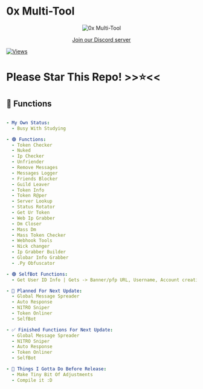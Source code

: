 # 0x Multi-Tool

<p align="center">
  <img src="https://i.ibb.co/6ggk68K/image.png" alt="0x Multi-Tool" />
</p>

<p align="center">
  <a href="https://discord.gg/Jtv8YeH7PN">Join our Discord server</a>
</p>

[![Views](https://komarev.com/ghpvc/?username=gekkefries1&label=Views)](https://github.com/gekkefries1/0x-Discord-Multitool)

# Please Star This Repo! >>⭐<<

## 🚀 Functions
```yaml

- My Own Status:
  - Busy With Studying

- 🟢 Functions:
  - Token Checker
  - Nuked
  - Ip Checker
  - Unfriender
  - Remove Messages
  - Messages Logger
  - Friends Blocker
  - Guild Leaver
  - Token Info
  - Token R@per
  - Server Lookup
  - Status Rotator
  - Get Ur Token
  - Web Ip Grabber
  - Dm Closer
  - Mass Dm
  - Mass Token Checker
  - Webhook Tools
  - Nick changer
  - Ip Grabber Builder
  - Globar Info Grabber
  - .Py Obfuscator

- 🟢 SelfBot Functions:
  - Get User ID Info | Gets -> Banner/pfp URL, Username, Account creation date

- 📝 Planned For Next Update:
  - Global Message Spreader
  - Auto Response
  - N1TRO Sniper
  - Token Onliner
  - SelfBot

- ✅ Finished Functions For Next Update:
  - Global Message Spreader
  - N1TRO Sniper
  - Auto Response
  - Token Onliner
  - SelfBot

- 📝 Things I Gotta Do Before Release:
  - Make Tiny Bit Of Adjustments
  - Compile it :D
